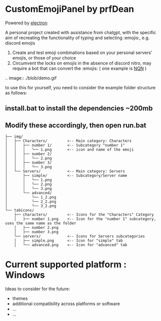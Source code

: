 # CustomEmojiPanel by prfDean
Powered by [electron](https://github.com/electron/electron)

A personal project created with assistance from chatgpt, with the specific aim of recreating the functionality of typing and selecting :emojis:, e.g. discord emojis 


1. Create and test emoji combinations based on your personal servers' emojis, or those of your choice
2. Circumvent the locks on emojis in the absence of discord nitro, may require a bot that can convert the :emojis: ( one example is [NQN](https://nqn.blue/) )

.. image:: ./blob/demo.gif

to use this for yourself, you need to consider the example folder structure as follows:

## install.bat to install the dependencies ~200mb
## Modify these accordingly, then open run.bat

```
├── img/
│   ├── Characters/         <-- Main category: Characters
│   │   ├── number 1/       <-- Subcategory "number 1"
│   │   │   └── 1.png       <-- icon and name of the emoji
│   │   ├── number 2/       
│   │   │   └── 2.png       
│   │   ├── number 3/       
│   │   │   └── 3.png
│   └── Servers/            <-- Main category: Servers
│       ├── simple/         <-- Subcategory/Server name
│       │   └── 1.png
│       │   └── 2.png
│       │   └── 3.png
│       └── advanced/       
│           └── 1_2.png
│           └── 2_2.png
│           └── 3_2.png
└── tabicons/
    ├── characters/         <-- Icons for the "Characters" Category
    │   ├── number 1.png    <-- Icon for the "number 1" subcategory, uses the same name as the folder
    │   ├── number 2.png    
    │   ├── number 3.png    
    └── servers/            <-- Icons for Servers subcategories
    │   ├── simple.png      <-- Icon for "simple" tab
    │   └── advanced.png    <-- Icon for "advanced" tab
```



# Current supported platform : **Windows**

Ideas to consider for the future:
- themes
- additional compatibility across platforms or software
- ...
- ...
  
  
